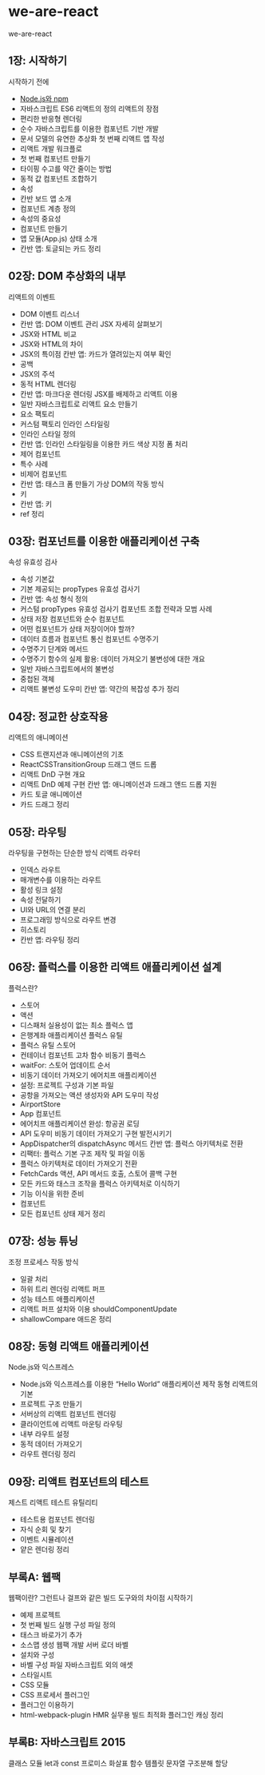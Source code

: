 # we-are-react
we-are-react

## 1장: 시작하기
시작하기 전에
- [Node.js와 npm][1]
- 자바스크립트 ES6
리액트의 정의
리액트의 장점
- 편리한 반응형 렌더링
- 순수 자바스크립트를 이용한 컴포넌트 기반 개발
- 문서 모델의 유연한 추상화
첫 번째 리액트 앱 작성
- 리액트 개발 워크플로
- 첫 번째 컴포넌트 만들기
- 타이핑 수고를 약간 줄이는 방법
- 동적 값
컴포넌트 조합하기
- 속성
- 칸반 보드 앱 소개
- 컴포넌트 계층 정의
- 속성의 중요성
- 컴포넌트 만들기
- 앱 모듈(App.js)
상태 소개
- 칸반 앱: 토글되는 카드
정리

## 02장: DOM 추상화의 내부
리액트의 이벤트
- DOM 이벤트 리스너
- 칸반 앱: DOM 이벤트 관리
JSX 자세히 살펴보기
- JSX와 HTML 비교
- JSX와 HTML의 차이
- JSX의 특이점
칸반 앱: 카드가 열려있는지 여부 확인
- 공백
- JSX의 주석
- 동적 HTML 렌더링
- 칸반 앱: 마크다운 렌더링
JSX를 배제하고 리액트 이용
- 일반 자바스크립트로 리액트 요소 만들기
- 요소 팩토리
- 커스텀 팩토리
인라인 스타일링
- 인라인 스타일 정의
- 칸반 앱: 인라인 스타일링을 이용한 카드 색상 지정
폼 처리
- 제어 컴포넌트
- 특수 사례
- 비제어 컴포넌트
- 칸반 앱: 태스크 폼 만들기
가상 DOM의 작동 방식
- 키
- 칸반 앱: 키
- ref
정리

## 03장: 컴포넌트를 이용한 애플리케이션 구축
속성 유효성 검사
- 속성 기본값
- 기본 제공되는 propTypes 유효성 검사기
- 칸반 앱: 속성 형식 정의
- 커스텀 propTypes 유효성 검사기
컴포넌트 조합 전략과 모범 사례
- 상태 저장 컴포넌트와 순수 컴포넌트
- 어떤 컴포넌트가 상태 저장이어야 할까?
- 데이터 흐름과 컴포넌트 통신
컴포넌트 수명주기
- 수명주기 단계와 메서드
- 수명주기 함수의 실제 활용: 데이터 가져오기
불변성에 대한 개요
- 일반 자바스크립트에서의 불변성
- 중첩된 객체
- 리액트 불변성 도우미
칸반 앱: 약간의 복잡성 추가
정리

## 04장: 정교한 상호작용
리액트의 애니메이션
- CSS 트랜지션과 애니메이션의 기초
- ReactCSSTransitionGroup
드래그 앤드 드롭
- 리액트 DnD 구현 개요
- 리액트 DnD 예제 구현
칸반 앱: 애니메이션과 드래그 앤드 드롭 지원
- 카드 토글 애니메이션
- 카드 드래그
정리

## 05장: 라우팅
라우팅을 구현하는 단순한 방식
리액트 라우터
- 인덱스 라우트
- 매개변수를 이용하는 라우트
- 활성 링크 설정
- 속성 전달하기
- UI와 URL의 연결 분리
- 프로그래밍 방식으로 라우트 변경
- 히스토리
- 칸반 앱: 라우팅
정리

## 06장: 플럭스를 이용한 리액트 애플리케이션 설계
플럭스란?
- 스토어
- 액션
- 디스패처
실용성이 없는 최소 플럭스 앱
- 은행계좌 애플리케이션
플럭스 유틸
- 플럭스 유틸 스토어
- 컨테이너 컴포넌트 고차 함수
비동기 플럭스
- waitFor: 스토어 업데이트 순서
- 비동기 데이터 가져오기
에어치프 애플리케이션
- 설정: 프로젝트 구성과 기본 파일
- 공항을 가져오는 액션 생성자와 API 도우미 작성
- AirportStore
- App 컴포넌트
- 에어치프 애플리케이션 완성: 항공권 로딩
- API 도우미
비동기 데이터 가져오기 구현 발전시키기
- AppDispatcher의 dispatchAsync 메서드
칸반 앱: 플럭스 아키텍처로 전환
- 리팩터: 플럭스 기본 구조 제작 및 파일 이동
- 플럭스 아키텍처로 데이터 가져오기 전환
- FetchCards 액션, API 메서드 호출, 스토어 콜백 구현
- 모든 카드와 태스크 조작을 플럭스 아키텍처로 이식하기
- 기능 이식을 위한 준비
- 컴포넌트
- 모든 컴포넌트 상태 제거
정리

## 07장: 성능 튜닝
조정 프로세스 작동 방식
- 일괄 처리
- 하위 트리 렌더링
리액트 퍼프
- 성능 테스트 애플리케이션
- 리액트 퍼프 설치와 이용
shouldComponentUpdate
- shallowCompare 애드온
정리

## 08장: 동형 리액트 애플리케이션
Node.js와 익스프레스
- Node.js와 익스프레스를 이용한 “Hello World” 애플리케이션 제작
동형 리액트의 기본
- 프로젝트 구조 만들기
- 서버상의 리액트 컴포넌트 렌더링
- 클라이언트에 리액트 마운팅
라우팅
- 내부 라우트 설정
- 동적 데이터 가져오기
- 라우트 렌더링
정리

## 09장: 리액트 컴포넌트의 테스트
제스트
리액트 테스트 유틸리티
- 테스트용 컴포넌트 렌더링
- 자식 순회 및 찾기
- 이벤트 시뮬레이션
- 얕은 렌더링
정리

## 부록A: 웹팩
웹팩이란?
그런트나 걸프와 같은 빌드 도구와의 차이점
시작하기
- 예제 프로젝트
- 첫 번째 빌드 실행
구성 파일 정의
- 태스크 바로가기 추가
- 소스맵 생성
웹팩 개발 서버
로더
바벨
- 설치와 구성
- 바벨 구성 파일
자바스크립트 외의 애셋
- 스타일시트
- CSS 모듈
- CSS 프로세서
플러그인
- 플러그인 이용하기
- html-webpack-plugin
HMR
실무용 빌드
최적화 플러그인
캐싱
정리

## 부록B: 자바스크립트 2015
클래스
모듈
let과 const
프로미스
화살표 함수
템플릿 문자열
구조분해 할당

[1]: "https://github.com/we-are-developer/we-are-react/blob/master/01.Starting/Node.js-and-npm.md"
